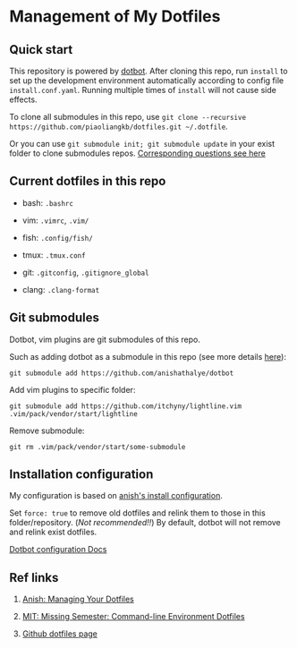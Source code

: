 # Management of My Dotfiles

## Quick start

This repository is powered by [dotbot](https://github.com/anishathalye/dotbot). After cloning this repo, run `install` to set up the development environment automatically according to config file `install.conf.yaml`. Running multiple times of `install` will not cause side effects.

To clone all submodules in this repo, use `git clone --recursive https://github.com/piaoliangkb/dotfiles.git ~/.dotfile`.

Or you can use `git submodule init; git submodule update` in your exist folder to clone submodules repos. [Corresponding questions see here](https://stackoverflow.com/questions/43686630/gitsubmodules-are-not-being-pulled-when-cloning-project)

## Current dotfiles in this repo

- bash: `.bashrc`

- vim: `.vimrc`,  `.vim/`

- fish: `.config/fish/` 

- tmux: `.tmux.conf`

- git: `.gitconfig`, `.gitignore_global`

- clang: `.clang-format`


## Git submodules

Dotbot, vim plugins are git submodules of this repo.

Such as adding dotbot as a submodule in this repo (see more details [here](https://github.com/anishathalye/dotbot/tree/5d83f9e797b1950199e127a8196803f5e33e0916#integrate-with-existing-dotfiles)):

```
git submodule add https://github.com/anishathalye/dotbot
```

Add vim plugins to specific folder:

```
git submodule add https://github.com/itchyny/lightline.vim .vim/pack/vendor/start/lightline
```

Remove submodule:

```
git rm .vim/pack/vendor/start/some-submodule
```

## Installation configuration

My configuration is based on [anish's install configuration](https://github.com/anishathalye/dotfiles/blob/master/.install.conf.yaml).

Set `force: true` to remove old dotfiles and relink them to those in this folder/repository. (*Not recommended!!*) By default, dotbot will not remove and relink exist dotfiles.

[Dotbot configuration Docs](https://github.com/anishathalye/dotbot#configuration)


## Ref links

1. [Anish: Managing Your Dotfiles](https://www.anishathalye.com/2014/08/03/managing-your-dotfiles/)

2. [MIT: Missing Semester: Command-line Environment Dotfiles](https://missing.csail.mit.edu/2020/command-line/)

3. [Github dotfiles page](https://dotfiles.github.io/)
